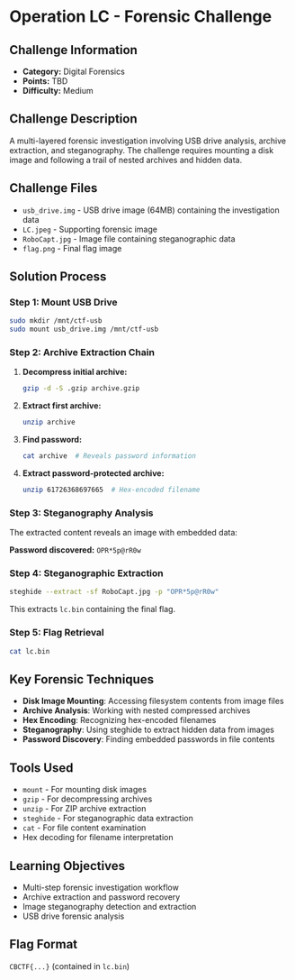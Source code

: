 # Operation LC - Forensic Challenge

## Challenge Information
- **Category:** Digital Forensics
- **Points:** TBD
- **Difficulty:** Medium

## Challenge Description
A multi-layered forensic investigation involving USB drive analysis, archive extraction, and steganography. The challenge requires mounting a disk image and following a trail of nested archives and hidden data.

## Challenge Files
- `usb_drive.img` - USB drive image (64MB) containing the investigation data
- `LC.jpeg` - Supporting forensic image
- `RoboCapt.jpg` - Image file containing steganographic data
- `flag.png` - Final flag image

## Solution Process

### Step 1: Mount USB Drive
```bash
sudo mkdir /mnt/ctf-usb
sudo mount usb_drive.img /mnt/ctf-usb
```

### Step 2: Archive Extraction Chain
1. **Decompress initial archive:**
   ```bash
   gzip -d -S .gzip archive.gzip
   ```

2. **Extract first archive:**
   ```bash
   unzip archive
   ```

3. **Find password:**
   ```bash
   cat archive  # Reveals password information
   ```

4. **Extract password-protected archive:**
   ```bash
   unzip 61726368697665  # Hex-encoded filename
   ```

### Step 3: Steganography Analysis
The extracted content reveals an image with embedded data:

**Password discovered:** `OPR*5p@rR0w`

### Step 4: Steganographic Extraction
```bash
steghide --extract -sf RoboCapt.jpg -p "OPR*5p@rR0w"
```

This extracts `lc.bin` containing the final flag.

### Step 5: Flag Retrieval
```bash
cat lc.bin
```

## Key Forensic Techniques
- **Disk Image Mounting**: Accessing filesystem contents from image files
- **Archive Analysis**: Working with nested compressed archives
- **Hex Encoding**: Recognizing hex-encoded filenames
- **Steganography**: Using steghide to extract hidden data from images
- **Password Discovery**: Finding embedded passwords in file contents

## Tools Used
- `mount` - For mounting disk images
- `gzip` - For decompressing archives
- `unzip` - For ZIP archive extraction
- `steghide` - For steganographic data extraction
- `cat` - For file content examination
- Hex decoding for filename interpretation

## Learning Objectives
- Multi-step forensic investigation workflow
- Archive extraction and password recovery
- Image steganography detection and extraction
- USB drive forensic analysis

## Flag Format
`CBCTF{...}` (contained in `lc.bin`)
